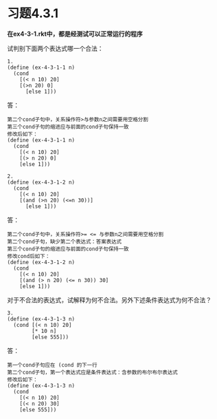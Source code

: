 # 习题4.3.1
**在ex4-3-1.rkt中，都是经测试可以正常运行的程序**  

试判别下面两个表达式哪一个合法：
```
1.
(define (ex-4-3-1-1 n)
  (cond
    [(< n 10) 20]
    [(>n 20) 0]
      [else 1]))
```
答：
```
第二个cond子句中，关系操作符>与参数n之间需要用空格分割
第三个cond子句的缩进应与前面的cond子句保持一致
修改后如下：
(define (ex-4-3-1-1 n)
  (cond
    [(< n 10) 20]
    [(> n 20) 0]
    [else 1]))
```

```
2.
(define (ex-4-3-1-2 n)
  (cond
    [(< n 10) 20]
    [(and (>n 20) (<=n 30))]
      [else 1]))
```
答：
```
第二个cond子句中，关系操作符>= <= 与参数n之间需要用空格分割
第二个cond子句，缺少第二个表达式：答案表达式
第三个cond子句的缩进应与前面的cond子句保持一致
修改cond后如下：
(define (ex-4-3-1-2 n)
  (cond
    [(< n 10) 20]
    [(and (> n 20) (<= n 30)) 30]
    [else 1]))
```
对于不合法的表达式，试解释为何不合法。另外下述条件表达式为何不合法？

```
3.
(define (ex-4-3-1-3 n)
  (cond [(< n 10) 20]
        [* 10 n]
        [else 555]))
```
答：
```
第一个cond子句应在 (cond 的下一行
第二个cond子句，第一个表达式应是条件表达式：含参数的布尔布尔表达式
修改后如下：
(define (ex-4-3-1-3 n)
  (cond
    [(< n 10) 20]
    [(< n 20) 30]
    [else 555]))
```
